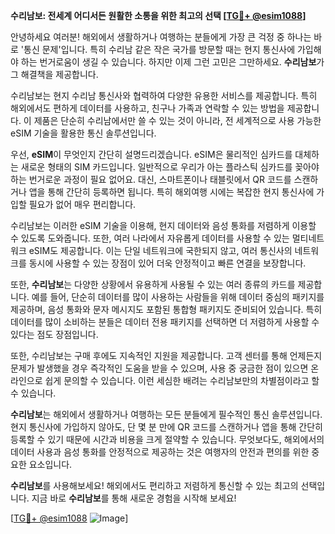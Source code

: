 **수리남보: 전세계 어디서든 원활한 소통을 위한 최고의 선택 [[TG💪+ @esim1088](https://t.me/s/esim1088)]**

안녕하세요 여러분! 해외에서 생활하거나 여행하는 분들에게 가장 큰 걱정 중 하나는 바로 '통신 문제'입니다. 특히 수리남 같은 작은 국가를 방문할 때는 현지 통신사에 가입해야 하는 번거로움이 생길 수 있습니다. 하지만 이제 그런 고민은 그만하세요. **수리남보**가 그 해결책을 제공합니다.

수리남보는 현지 수리남 통신사와 협력하여 다양한 유용한 서비스를 제공합니다. 특히 해외에서도 편하게 데이터를 사용하고, 친구나 가족과 연락할 수 있는 방법을 제공합니다. 이 제품은 단순히 수리남에서만 쓸 수 있는 것이 아니라, 전 세계적으로 사용 가능한 eSIM 기술을 활용한 통신 솔루션입니다. 

우선, **eSIM**이 무엇인지 간단히 설명드리겠습니다. eSIM은 물리적인 심카드를 대체하는 새로운 형태의 SIM 카드입니다. 일반적으로 우리가 아는 플라스틱 심카드를 꽂아야 하는 번거로운 과정이 필요 없어요. 대신, 스마트폰이나 태블릿에서 QR 코드를 스캔하거나 앱을 통해 간단히 등록하면 됩니다. 특히 해외여행 시에는 복잡한 현지 통신사에 가입할 필요가 없어 매우 편리합니다.

수리남보는 이러한 eSIM 기술을 이용해, 현지 데이터와 음성 통화를 저렴하게 이용할 수 있도록 도와줍니다. 또한, 여러 나라에서 자유롭게 데이터를 사용할 수 있는 멀티네트워크 eSIM도 제공합니다. 이는 단일 네트워크에 국한되지 않고, 여러 통신사의 네트워크를 동시에 사용할 수 있는 장점이 있어 더욱 안정적이고 빠른 연결을 보장합니다.

또한, **수리남보**는 다양한 상황에서 유용하게 사용될 수 있는 여러 종류의 카드를 제공합니다. 예를 들어, 단순히 데이터를 많이 사용하는 사람들을 위해 데이터 중심의 패키지를 제공하며, 음성 통화와 문자 메시지도 포함된 통합형 패키지도 준비되어 있습니다. 특히 데이터를 많이 소비하는 분들은 데이터 전용 패키지를 선택하면 더 저렴하게 사용할 수 있다는 점도 장점입니다.

또한, 수리남보는 구매 후에도 지속적인 지원을 제공합니다. 고객 센터를 통해 언제든지 문제가 발생했을 경우 즉각적인 도움을 받을 수 있으며, 사용 중 궁금한 점이 있으면 온라인으로 쉽게 문의할 수 있습니다. 이런 세심한 배려는 수리남보만의 차별점이라고 할 수 있습니다.

**수리남보**는 해외에서 생활하거나 여행하는 모든 분들에게 필수적인 통신 솔루션입니다. 현지 통신사에 가입하지 않아도, 단 몇 분 만에 QR 코드를 스캔하거나 앱을 통해 간단히 등록할 수 있기 때문에 시간과 비용을 크게 절약할 수 있습니다. 무엇보다도, 해외에서의 데이터 사용과 음성 통화를 안정적으로 제공하는 것은 여행자의 안전과 편의를 위한 중요한 요소입니다.

**수리남보**를 사용해보세요! 해외에서도 편리하고 저렴하게 통신할 수 있는 최고의 선택입니다. 지금 바로 **수리남보**를 통해 새로운 경험을 시작해 보세요! 

[[TG💪+ @esim1088](https://t.me/s/esim1088) ![Image](https://i.postimg.cc/Y0z9fWf4/image.png)]